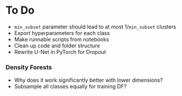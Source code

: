 # To Do
- `min_subset` parameter should lead to at most 1/`min_subset` clusters
- Export hyperparameters for each class
- Make runnable scripts from notebooks
- Clean up code and folder structure
- Rewrite U-Net in PyTorch for Dropout

### Density Forests
- Why does it work significantly better with lower dimensions?
- Subsample all classes equally for training DF?